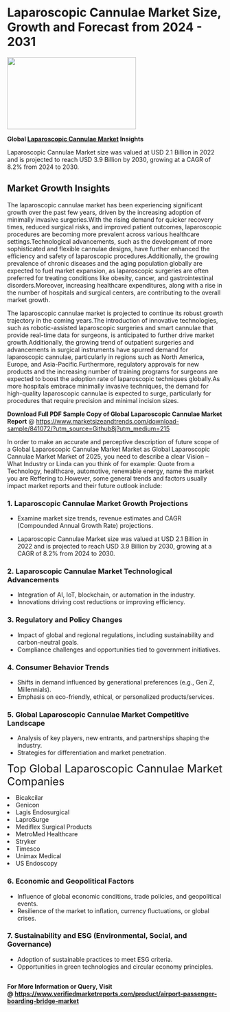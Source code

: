 <H1>Laparoscopic Cannulae Market Size, Growth and Forecast from 2024 - 2031</H1><img class="aligncenter size-medium wp-image-584254" src="https://thirdeyenews.in/wp-content/uploads/2024/09/Global-Market-Research-300x168.jpeg" alt="" width="300" height="168" /><p><strong>Global&nbsp;<a href="https://www.marketsizeandtrends.com/download-sample/841072/?utm_source=Github8j?utm_medium=215">Laparoscopic Cannulae Market</a> Insights</strong></p><p>Laparoscopic Cannulae Market size was valued at USD 2.1 Billion in 2022 and is projected to reach USD 3.9 Billion by 2030, growing at a CAGR of 8.2% from 2024 to 2030.</p><p><h2>Market Growth Insights</h2> <p>The laparoscopic cannulae market has been experiencing significant growth over the past few years, driven by the increasing adoption of minimally invasive surgeries.With the rising demand for quicker recovery times, reduced surgical risks, and improved patient outcomes, laparoscopic procedures are becoming more prevalent across various healthcare settings.Technological advancements, such as the development of more sophisticated and flexible cannulae designs, have further enhanced the efficiency and safety of laparoscopic procedures.Additionally, the growing prevalence of chronic diseases and the aging population globally are expected to fuel market expansion, as laparoscopic surgeries are often preferred for treating conditions like obesity, cancer, and gastrointestinal disorders.Moreover, increasing healthcare expenditures, along with a rise in the number of hospitals and surgical centers, are contributing to the overall market growth.</p> <p>The laparoscopic cannulae market is projected to continue its robust growth trajectory in the coming years.The introduction of innovative technologies, such as robotic-assisted laparoscopic surgeries and smart cannulae that provide real-time data for surgeons, is anticipated to further drive market growth.Additionally, the growing trend of outpatient surgeries and advancements in surgical instruments have spurred demand for laparoscopic cannulae, particularly in regions such as North America, Europe, and Asia-Pacific.Furthermore, regulatory approvals for new products and the increasing number of training programs for surgeons are expected to boost the adoption rate of laparoscopic techniques globally.As more hospitals embrace minimally invasive techniques, the demand for high-quality laparoscopic cannulae is expected to surge, particularly for procedures that require precision and minimal incision sizes.</p> <p><span class=""><strong>Download Full PDF Sample Copy of Global Laparoscopic Cannulae Market Report</strong> @ <a href="https://www.marketsizeandtrends.com/download-sample/841072/?utm_source=Github8j?utm_medium=215" target="_blank">https://www.marketsizeandtrends.com/download-sample/841072/?utm_source=Github8j?utm_medium=215</a></span></p><p>In order to make an accurate and perceptive description of future scope of a Global&nbsp;Laparoscopic Cannulae Market Market as Global&nbsp;Laparoscopic Cannulae Market Market of 2025, you need to describe a clear Vision &ndash; What Industry or Linda can you think of for example: Quote from a Technology, healthcare, automotive, renewable energy, name the market you are Reffering to.However, some general trends and factors usually impact market reports and their future outlook include:</p><h3>1.&nbsp;<strong>Laparoscopic Cannulae Market Growth Projections</strong></h3><ul><li>Examine market size trends, revenue estimates and CAGR (Compounded Annual Growth Rate) projections.</li><li><p>Laparoscopic Cannulae Market size was valued at USD 2.1 Billion in 2022 and is projected to reach USD 3.9 Billion by 2030, growing at a CAGR of 8.2% from 2024 to 2030.</p></li></ul><h3>2.&nbsp;<strong>Laparoscopic Cannulae Market Technological Advancements</strong></h3><ul><li>Integration of AI, IoT, blockchain, or automation in the industry.</li><li>Innovations driving cost reductions or improving efficiency.</li></ul><h3>3.&nbsp;<strong>Regulatory and Policy Changes</strong></h3><ul><li>Impact of global and regional regulations, including sustainability and carbon-neutral goals.</li><li>Compliance challenges and opportunities tied to government initiatives.</li></ul><h3>4.&nbsp;<strong>Consumer Behavior Trends</strong></h3><ul><li>Shifts in demand influenced by generational preferences (e.g., Gen Z, Millennials).</li><li>Emphasis on eco-friendly, ethical, or personalized products/services.</li></ul><h3>5.&nbsp;<strong>Global Laparoscopic Cannulae Market Competitive Landscape</strong></h3><ul><li>Analysis of key players, new entrants, and partnerships shaping the industry.</li><li>Strategies for differentiation and market penetration.</li></ul><p data-pm-slice="1 1 []"><span style="color: inherit; font-family: inherit; font-size: 25px;">Top Global Laparoscopic Cannulae Market Companies</span></p><div class="" data-test-id=""><p><li>Bicakcilar</li><li> Genicon</li><li> Lagis Endosurgical</li><li> LaproSurge</li><li> Mediflex Surgical Products</li><li> MetroMed Healthcare</li><li> Stryker</li><li> Timesco</li><li> Unimax Medical</li><li> US Endoscopy</li></p></div><h3>6.&nbsp;<strong>Economic and Geopolitical Factors</strong></h3><ul><li>Influence of global economic conditions, trade policies, and geopolitical events.</li><li>Resilience of the market to inflation, currency fluctuations, or global crises.</li></ul><h3>7.&nbsp;<strong>Sustainability and ESG (Environmental, Social, and Governance)</strong></h3><ul><li>Adoption of sustainable practices to meet ESG criteria.</li><li>Opportunities in green technologies and circular economy principles.</li></ul><h2><strong style="font-size: 14px;">For More Information or Query, Visit @&nbsp;</strong><a style="background-color: #ffffff; font-size: 14px;" href="https://www.marketsizeandtrends.com/report/laparoscopic-cannulae-market/" target="_blank">https://www.verifiedmarketreports.com/product/airport-passenger-boarding-bridge-market</a></h2>